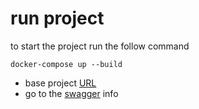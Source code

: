 # run project

to start the project run the follow command
```shell
docker-compose up --build
```

- base project [URL](http://localhost:8000/)
- go to the [swagger](http://localhost:8000/docs) info
